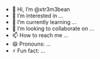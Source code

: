 - 👋 Hi, I’m @xtr3m3bean
- 👀 I’m interested in ...
- 🌱 I’m currently learning ...
- 💞️ I’m looking to collaborate on ...
- 📫 How to reach me ...
- 😄 Pronouns: ...
- ⚡ Fun fact: ...

<!---
xtr3m3bean/xtr3m3bean is a ✨ special ✨ repository because its `README.md` (this file) appears on your GitHub profile.
You can click the Preview link to take a look at your changes.
--->
